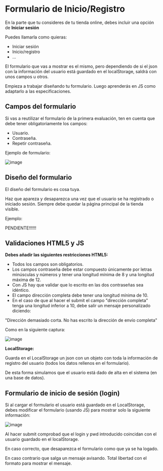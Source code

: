 # Formulario de Inicio/Registro

En la parte que tu consideres de tu tienda online, debes incluir una opción de **Iniciar sesión**

Puedes llamarla como quieras:
- Iniciar sesión
- Inicio/registro
- ...

El formulario que vas a mostrar es el mismo, pero dependiendo de si el json con la información del usuario está guardado en el localStorage, saldrá con unos campos u otros.

Empieza a trabajar diseñando tu formulario. Luego aprenderás en JS como adaptarlo a las especificaciones.

## Campos del formulario

Si vas a reutilizar el formulario de la primera evaluación, ten en cuenta que debe tener obligatoriamente los campos:
- Usuario.
- Contraseña.
- Repetir contraseña.

Ejemplo de formulario:

![image](https://user-images.githubusercontent.com/91023374/228535718-1de33325-bd11-4182-a8f5-e47110aea2fe.png)


## Diseño del formulario

El diseño del formulario es cosa tuya. 

Haz que apareza y desaparezca una vez que el usuario se ha registrado o iniciado sesión. Siempre debe quedar la página principal de la tienda visible.

Ejemplo:

PENDIENTE!!!!!!


## Validaciones HTML5 y JS

**Debes añadir las siguientes restricciones HTML5:**

- Todos los campos son obligatorios.
- Los campos contraseña debe estar compuesto únicamente por letras minúsculas y números y tener una longitud mínima de 8 y una longitud máxima de 12.
- Con JS hay que validar que lo escrito en las dos contraseñas sea idéntico. 
- El campo dirección completa debe tener una longitud mínima de 10.
- En el caso de que al hacer el submit el campo "dirección completa" tenga una longitud inferior a 10, debe salir un mensaje personalizado diciendo:

"Dirección demasiado corta. No has escrito la dirección de envío completa"

Como en la siguiente captura:

![image](https://user-images.githubusercontent.com/91023374/228537996-0ebacc1e-0f6f-44d4-8681-807bf9b26df5.png)


**LocalStorage:**

Guarda en el LocalStorage un json con un objeto con toda la información de registro del usuario (todos los datos rellenos en el formulario).

De esta forma simulamos que el usuario está dado de alta en el sistema (en una base de datos).


## Formulario de inicio de sesión (login)

Si al cargar el formulario el usuario está guardado en el LocalStorage, debes modificar el formulario (usando JS) para mostrar solo la siguiente información:

![image](https://user-images.githubusercontent.com/91023374/228539488-b6d3183e-af04-476c-bd47-f6c4aec2f6f6.png)


Al hacer submit comprobad que el login y pwd introducido coincidan con el usuario guardado en el localStorage. 

En caso correcto, que desaparezca el formulario como que ya se ha logado.

En caso contrario que salga un mensaje avisando. Total libertad con el formato para mostrar el mensaje.


